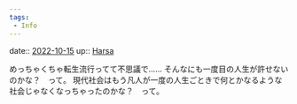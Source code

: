 ```yaml
---
tags:
 - Info
---
```


date:: [2022-10-15](Daily_Note/2022-10-15.md)
up:: [Harsa](Bar/Novel/Nacaria/Harsa.md)

めっちゃくちゃ転生流行ってて不思議で……
そんなにも一度目の人生が許せないのかな？　って。
現代社会はもう凡人が一度の人生ごときで何とかなるような社会じゃなくなっちゃったのかな？　って。